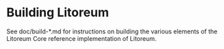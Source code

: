 Building Litoreum
=============

See doc/build-*.md for instructions on building the various
elements of the Litoreum Core reference implementation of Litoreum.
